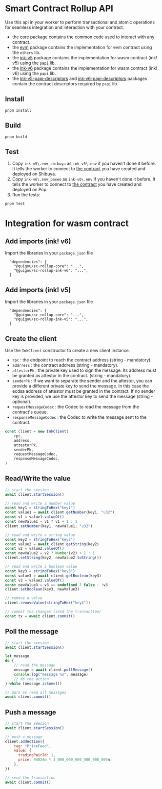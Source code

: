 # Smart Contract Rollup API

Use this api in your worker to perform transactional and atomic operations for seamless integration and interaction with your contract.
- the [core](packages/core) package contains the common code used to interact with any contract.
- the [evm](packages/evm) package contains the implementation for evm contract using the `ethers` lib.
- the [ink-v5](packages/ink-v5) package contains the implementation for wasm contract (ink! v5) using the `papi` lib.
- the [ink-v6](packages/ink-v6) package contains the implementation for wasm contract (ink! v6) using the `papi` lib.
- the [ink-v5-papi-descriptors](packages/ink-v5-papi-descriptors) and [ink-v6-papi-descriptors](packages/ink-v5-papi-descriptors) packages contain the contract descriptors required by `papi` lib.


## Install

```
pnpm install
```

## Build

```
pnpm build
```

## Test

1. Copy `ink-v5\.env_shibuya` as `ink-v5\.env` if you haven't done it before. It tells the worker to connect to [the contract](../sc-rollup-client/sc-rollup-inkv5-client) you have created and deployed on Shibuya.
2. Copy `ink-v6\.env_paseo` as `ink-v6\.env` if you haven't done it before. It tells the worker to connect to [the contract](../sc-rollup-client/sc-rollup-inkv6-client) you have created and deployed on Pop.
3. Run the tests:
```
pnpm test
```


# Integration for wasm contract

## Add imports (ink! v6)

Import the libraries in your `package.json` file

```
  "dependencies": {
    "@guigou/sc-rollup-core": "...",
    "@guigou/sc-rollup-ink-v6": "...",
  }
```

## Add imports (ink! v5)

Import the libraries in your `package.json` file

```
  "dependencies": {
    "@guigou/sc-rollup-core": "...",
    "@guigou/sc-rollup-ink-v5": "...",
  }
```

## Create the client 

Use the `InkClient` constructor to create a new client instance.
- `rpc` : the endpoint to reach the contract address (string - mandatory).
- `addrress` : the contract address  (string - mandatory).
- `attestorPk` : the private key used to sign the message. Its address must be granted as attestor in the contract.  (string - mandatory).
- `senderPk` : If we want to separate the sender and the attestor, you can provide a different private key to send the message. In this case the ecdsa address of attestor must be granted in the contract. If no sender key is provided, we use the attestor key to send the message (string - optional).
- `requestMessageCodec` : the Codec to read the message from the contract's queue.
- `responseMessageCodec` : the Codec to write the message sent to the contract.

```js
const client = new InkClient(
    rpc,
    address,
    attestorPk,
    senderPk,
    requestMessageCodec,
    responseMessageCodec,
)
```


## Read/Write the value 

```js
// start the seesion 
await client.startSession()

// read and write a number value
const key1 = stringToHex("key1")
const value1 = await client.getNumber(key1, "u32")
const v1 = value1.valueOf()
const newValue1 = v1 ? v1 + 1 : 1
client.setNumber(key1, newValue1, "u32")

// read and write a string value
const key2 = stringToHex("key2")
const value2 = await client.getString(key2)
const v2 = value2.valueOf()
const newValue2 = v2 ? Number(v2) + 1 : 1
client.setString(key2, newValue2.toString())

// read and write a boolean value
const key3 = stringToHex("key3")
const value3 = await client.getBoolean(key3)
const v3 = value3.valueOf()
const newValue3 = v3 == undefined ? false : !v3
client.setBoolean(key3, newValue3)

// remove a value
client.removeValue(stringToHex("key4"))

// commit the changes (send the transaction)
const tx = await client.commit()
```

## Poll the message

```js
// start the seesion 
await client.startSession()

let message
do {
    // read the message
    message = await client.pollMessage()
    console.log("message %s", message)
    // do the action
} while (message.isSome())

// mark as read all messages
await client.commit()
```

## Push a message

```js
// start the seesion 
await client.startSession()

// push a message
client.addAction({
    tag: "PriceFeed",
    value: {
      tradingPairId: 1,
      price: 94024n * 1_000_000_000_000_000_000n,
    },
})

// send the transaction
await client.commit()
```
